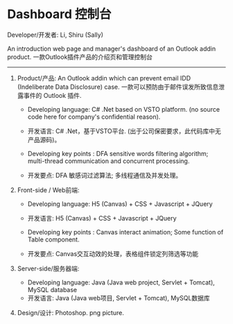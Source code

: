 # Dashboard 控制台
Developer/开发者:  Li, Shiru (Sally)

An introduction web page and manager's dashboard of an Outlook addin product.
一款Outlook插件产品的介绍页和管理控制台

-------------------------------------------------------------
1) Product/产品: 
     An Outlook addin which can prevent email IDD (Indeliberate Data Disclosure) case. 
    一款可以预防由于邮件误发所致信息泄露事件的 Outlook 插件. 
    
    - Developing language: C# .Net based on VSTO platform. (no source code here for company's confidential reason). 
    - 开发语言: C# .Net，基于VSTO平台. (出于公司保密要求，此代码库中无产品源码)。
    
    - Developing key points : DFA sensitive words filtering algorithm; multi-thread communication and concurrent processing.
    - 开发要点: DFA 敏感词过滤算法; 多线程通信及并发处理。
    
2) Front-side / Web前端: 
    - Developing language: H5 (Canvas) + CSS + Javascript + JQuery
    - 开发语言: H5 (Canvas) + CSS + Javascript + JQuery
    
    - Developing key points : Canvas interact animation; Some function of Table component.
    - 开发要点: Canvas交互动效的处理，表格组件锁定列筛选等功能
    
3) Server-side/服务器端: 
    - Developing language: Java (Java web project, Servlet + Tomcat), MySQL database
    - 开发语言: Java (Java web项目, Servlet + Tomcat), MySQL数据库
    
4) Design/设计: 
   Photoshop. png picture.


 
